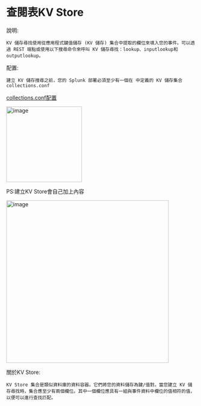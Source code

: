 查閱表KV Store
===
說明:
  
    KV 儲存尋找使用從應用程式鍵值儲存 (KV 儲存) 集合中提取的欄位來填入您的事件。可以透過 REST 端點或使用以下搜尋命令來呼叫 KV 儲存尋找：lookup、inputlookup和outputlookup。 

配置:

    建立 KV 儲存搜尋之前，您的 Splunk 部署必須至少有一個在 中定義的 KV 儲存集合collections.conf
    
[collections.conf配置](https://dev.splunk.com/enterprise/docs/developapps/manageknowledge/kvstore/usingconfigurationfiles/)
    
<img width="200" alt="image" src="https://github.com/favorite986141/jamescao/assets/125249893/63825028-0057-4bea-a855-5f9a25ea0187">

PS:建立KV Store會自己加上內容

<img width="430" alt="image" src="https://github.com/favorite986141/jamescao/assets/125249893/ba1aae29-1c3b-4831-9d01-f92d055e1801">

關於KV Store:

    KV Store 集合是類似資料庫的資料容器。它們將您的資料儲存為鍵/值對。當您建立 KV 儲存尋找時，集合應至少有兩個欄位。其中一個欄位應具有一組與事件資料中欄位的值相符的值，以便可以進行查找匹配。


    
